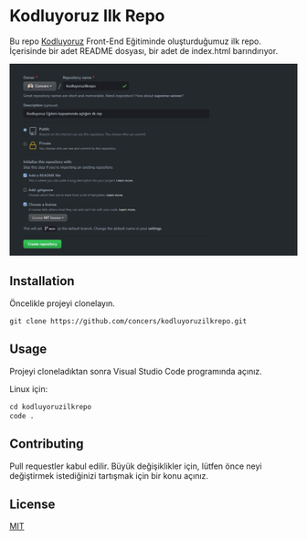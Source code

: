 # Kodluyoruz Ilk Repo

Bu repo [Kodluyoruz](https://www.kodluyoruz.org/) Front-End Eğitiminde oluşturduğumuz ilk repo. İçerisinde bir adet README dosyası, bir adet de index.html barındırıyor.

![createNewRepository](https://github.com/Concers/kodluyoruzilkrepo/blob/main/pic/createNewRepository.jpg)

## Installation
Öncelikle projeyi clonelayın.

```
git clone https://github.com/concers/kodluyoruzilkrepo.git 
```



## Usage
Projeyi cloneladıktan sonra Visual Studio Code programında açınız.

Linux için:
```
cd kodluyoruzilkrepo
code .
```


## Contributing
Pull requestler kabul edilir. Büyük değişiklikler için, lütfen önce neyi değiştirmek istediğinizi tartışmak için bir konu açınız.

## License
[MIT](https://choosealicense.com/licenses/mit/)
